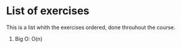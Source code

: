<h1>List of exercises</h1>
<p>This is a list whith the exercises ordered, done throuhout the course.</p>
<ol>
  <li>Big O: O(n)</li>
</ol>
